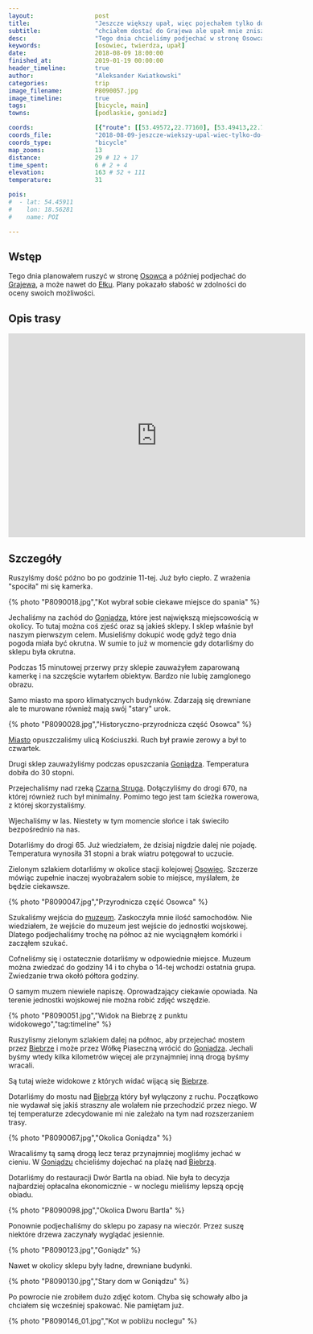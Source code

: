 ```yaml
---
layout:                 post
title:                  "Jeszcze większy upał, więc pojechałem tylko do Osowca"
subtitle:               "chciałem dostać do Grajewa ale upał mnie zniszczył szybko"
desc:                   "Tego dnia chcieliśmy podjechać w stronę Osowca, gdzie ja planowałem jechać dalej na północ w stronę Grajewa. Pogoda była na tyle okrutna, że po dojechaniu do Osowca nie byłem w stanie jechać dalej."
keywords:               [osowiec, twierdza, upał]
date:                   2018-08-09 18:00:00
finished_at:            2019-01-19 00:00:00
header_timeline:        true
author:                 "Aleksander Kwiatkowski"
categories:             trip
image_filename:         P8090057.jpg
image_timeline:         true
tags:                   [bicycle, main]
towns:                  [podlaskie, goniadz]

coords:                 [{"route": [[53.49572,22.77160], [53.49413,22.76362], [53.48816,22.75839], [53.48418,22.71745], [53.47452,22.67264], [53.46650,22.66818], [53.48627,22.64578]], "type": "bicycle"}]
coords_file:            "2018-08-09-jeszcze-wiekszy-upal-wiec-tylko-do-osowca.json"
coords_type:            "bicycle"
map_zooms:              13
distance:               29 # 12 + 17
time_spent:             6 # 2 + 4
elevation:              163 # 52 + 111
temperature:            31

pois:
#  - lat: 54.45911
#    lon: 18.56281
#    name: POI

---
```


[wiki-osowiec]: https://pl.wikipedia.org/wiki/Osowiec-Twierdza
[wiki-grajewo]: https://pl.wikipedia.org/wiki/Grajewo
[wiki-elk]: https://pl.wikipedia.org/wiki/E%C5%82k
[wiki-goniadz]: https://pl.wikipedia.org/wiki/Goni%C4%85dz
[wiki-czarna-struga]: https://pl.wikipedia.org/wiki/Czarna_Struga_(dop%C5%82yw_Biebrzy)
[wiki-osowiec-muzeum]: https://pl.wikipedia.org/wiki/Twierdza_Osowiec
[wiki-biebrza]: https://pl.wikipedia.org/wiki/Biebrza

## Wstęp

Tego dnia planowałem ruszyć w stronę [Osowca][wiki-osowiec] a później podjechać
do [Grajewa][wiki-grajewo], a może nawet do [Ełku][wiki-elk].
Plany pokazało słabość w zdolności do oceny swoich możliwości.

## Opis trasy

<!--
<iframe height='405' width='590' frameborder='0' allowtransparency='true' scrolling='no' src='https://www.strava.com/activities/1760986423/embed/1b23a9911b302e01d5d1d1c9dbc5a17cdebb8f1c'></iframe>
-->

<iframe height='405' width='590' frameborder='0' allowtransparency='true' scrolling='no' src='https://www.strava.com/activities/1760995354/embed/ec78cd2092b70204f0b90771b8039fa817268239'></iframe>

## Szczegóły

Ruszylśmy dość późno bo po godzinie 11-tej. Już było ciepło. Z wrażenia "spociła" mi się
kamerka.

{% photo "P8090018.jpg","Kot wybrał sobie ciekawe miejsce do spania" %}

Jechaliśmy na zachód do [Goniądza][wiki-goniadz], które jest największą miejscowością
w okolicy. To tutaj można coś zjeść oraz są jakieś sklepy. I sklep właśnie był
naszym pierwszym celem. Musieliśmy dokupić wodę gdyż tego dnia pogoda miała być
okrutna. W sumie to już w momencie gdy dotarliśmy do sklepu była okrutna.

Podczas 15 minutowej przerwy przy sklepie zauważyłem zaparowaną kamerkę i na
szczęście wytarłem obiektyw. Bardzo nie lubię zamglonego obrazu.

Samo miasto ma sporo klimatycznych budynków. Zdarzają się drewniane ale te murowane również
mają swój "stary" urok.

{% photo "P8090028.jpg","Historyczno-przyrodnicza część Osowca" %}

[Miasto][wiki-goniadz] opuszczaliśmy ulicą Kościuszki. Ruch był prawie zerowy
a był to czwartek.

Drugi sklep zauważyliśmy podczas opuszczania [Goniądza][wiki-goniadz].
Temperatura dobiła do 30 stopni.

Przejechaliśmy nad rzeką [Czarna Struga][wiki-czarna-struga]. Dołączyliśmy do drogi 670,
na której również ruch był minimalny. Pomimo tego jest tam ścieżka rowerowa, z której
skorzystaliśmy.

Wjechaliśmy w las. Niestety w tym momencie słońce i tak świeciło bezpośrednio na nas.

Dotarliśmy do drogi 65. Już wiedziałem, że dzisiaj nigdzie dalej nie pojadę.
Temperatura wynosiła 31 stopni a brak wiatru potęgował to uczucie.

Zielonym szlakiem dotarliśmy w okolice stacji kolejowej [Osowiec][wiki-osowiec].
Szczerze mówiąc zupełnie inaczej wyobrażałem sobie to miejsce, myślałem, że
będzie ciekawsze.

{% photo "P8090047.jpg","Przyrodnicza część Osowca" %}

Szukaliśmy wejścia do [muzeum][wiki-osowiec-muzeum]. Zaskoczyła mnie ilość
samochodów. Nie wiedziałem, że wejście do muzeum jest
wejście do jednostki wojskowej. Dlatego podjechaliśmy trochę na północ aż
nie wyciągnąłem komórki i zacząłem szukać.

Cofneliśmy się i ostatecznie dotarliśmy w odpowiednie miejsce. Muzeum można
zwiedzać do godziny 14 i to chyba o 14-tej wchodzi ostatnia grupa. Zwiedzanie
trwa okołó półtora godziny.

O samym muzem niewiele napiszę. Oprowadzający ciekawie opowiada. Na terenie jednostki
wojskowej nie można robić zdjęć wszędzie.

{% photo "P8090051.jpg","Widok na Biebrzę z punktu widokowego","tag:timeline" %}

Ruszylismy zielonym szlakiem dalej na północ, aby przejechać mostem
przez [Biebrze][wiki-biebrza] i może przez Wółkę Piaseczną
wrócić do [Goniądza][wiki-goniadz]. Jechali byśmy wtedy
kilka kilometrów więcej ale przynajmniej inną drogą byśmy wracali.

Są tutaj wieże widokowe z których widać wijącą się [Biebrze][wiki-biebrza].

Dotarliśmy do mostu nad [Biebrzą][wiki-biebrza] który był wyłączony z ruchu.
Początkowo nie wydawał się jakiś straszny ale wolałem nie przechodzić przez niego.
W tej temperaturze zdecydowanie mi nie zależało na tym nad rozszerzaniem trasy.

{% photo "P8090067.jpg","Okolica Goniądza" %}

Wracaliśmy tą samą drogą lecz teraz przynajmniej mogliśmy jechać w cieniu.
W [Goniądzu][wiki-goniadz] chcieliśmy dojechać na plażę nad [Biebrzą][wiki-biebrza].

Dotarliśmy do restauracji Dwór Bartla na obiad. Nie była to decyzja najbardziej
opłacalna ekonomicznie - w noclegu mieliśmy lepszą opcję obiadu.

{% photo "P8090098.jpg","Okolica Dworu Bartla" %}

Ponownie podjechaliśmy do sklepu po zapasy na wieczór. Przez suszę niektóre drzewa
zaczynały wyglądać jesiennie.

{% photo "P8090123.jpg","Goniądz" %}

Nawet w okolicy sklepu były ładne, drewniane budynki.

{% photo "P8090130.jpg","Stary dom w Goniądzu" %}

Po powrocie nie zrobiłem dużo zdjęć kotom. Chyba się schowały albo ja chciałem się
wcześniej spakować. Nie pamiętam już.

{% photo "P8090146_01.jpg","Kot w pobliżu noclegu" %}

